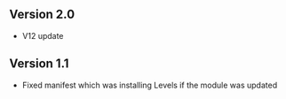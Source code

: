 ## Version 2.0
- V12 update

## Version 1.1
- Fixed manifest which was installing Levels if the module was updated

